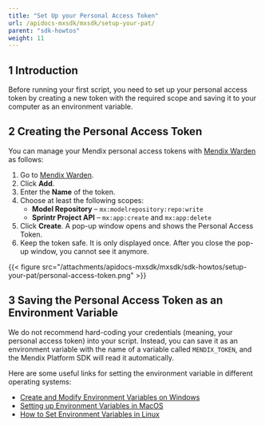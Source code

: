 ```yaml
---
title: "Set Up your Personal Access Token"
url: /apidocs-mxsdk/mxsdk/setup-your-pat/
parent: "sdk-howtos"
weight: 11
---
```


## 1 Introduction

Before running your first script, you need to set up your personal access token by creating a new token with the required scope and saving it to your computer as an environment variable.

## 2 Creating the Personal Access Token

You can manage your Mendix personal access tokens with [Mendix Warden](https://warden.mendix.com/) as follows:
1. Go to [Mendix Warden](https://warden.mendix.com/).
1. Click **Add**.
1. Enter the **Name** of the token.
1. Choose at least the following scopes:
    * **Model Repository** – `mx:modelrepository:repo:write`
    * **Sprintr Project API** – `mx:app:create` and `mx:app:delete`
1. Click **Create**. A pop-up window opens and shows the Personal Access Token.
1. Keep the token safe. It is only displayed once. After you close the pop-up window, you cannot see it anymore.

{{< figure src="/attachments/apidocs-mxsdk/mxsdk/sdk-howtos/setup-your-pat/personal-access-token.png" >}}

## 3 Saving the Personal Access Token as an Environment Variable

We do not recommend hard-coding your credentials (meaning, your personal access token) into your script. Instead, you can save it as an environment variable with the name of a variable called `MENDIX_TOKEN`, and the Mendix Platform SDK will read it automatically.

Here are some useful links for setting the environment variable in different operating systems:

* [Create and Modify Environment Variables on Windows](https://docs.oracle.com/en/database/oracle/machine-learning/oml4r/1.5.1/oread/creating-and-modifying-environment-variables-on-windows.html#GUID-DD6F9982-60D5-48F6-8270-A27EC53807D0)
* [Setting up Environment Variables in MacOS](https://medium.com/@himanshuagarwal1395/setting-up-environment-variables-in-macos-sierra-f5978369b255)
* [How to Set Environment Variables in Linux](https://www.serverlab.ca/tutorials/linux/administration-linux/how-to-set-environment-variables-in-linux/)
